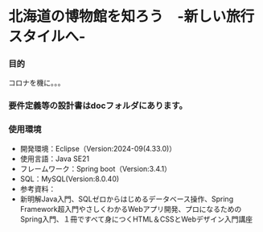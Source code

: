 # 北海道の博物館を知ろう　-新しい旅行スタイルへ-

### 目的
コロナを機に。。。


### 要件定義等の設計書はdocフォルダにあります。


### 使用環境
- 開発環境：Eclipse（Version:2024-09(4.33.0)）<br>
- 使用言語：Java SE21<br>
- フレームワーク：Spring boot（Version:3.4.1）<br>
- SQL：MySQL(Version:8.0.40)<br>
- 参考資料：<br>
- 新明解Java入門、SQLゼロからはじめるデータベース操作、Spring Framework超入門やさしくわかるWebアプリ開発、プロになるためのSpring入門、１冊ですべて身につくHTML＆CSSとWebデザイン入門講座
